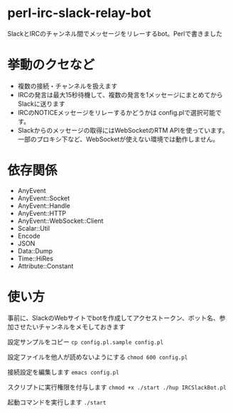 # perl-irc-slack-relay-bot
SlackとIRCのチャンネル間でメッセージをリレーするbot。Perlで書きました

# 挙動のクセなど
- 複数の接続・チャンネルを扱えます
- IRCの発言は最大15秒待機して、複数の発言を1メッセージにまとめてからSlackに送ります
- IRCのNOTICEメッセージをリレーするかどうかは config.plで選択可能です。
- Slackからのメッセージの取得にはWebSocketのRTM APIを使っています。一部のプロキシ下など、WebSocketが使えない環境では動作しません。

# 依存関係
- AnyEvent
- AnyEvent::Socket
- AnyEvent::Handle
- AnyEvent::HTTP
- AnyEvent::WebSocket::Client
- Scalar::Util
- Encode
- JSON
- Data::Dump
- Time::HiRes
- Attribute::Constant

# 使い方

事前に、SlackのWebサイトでbotを作成してアクセストークン、ボット名、参加させたいチャンネルをメモしておきます

設定サンプルをコピー
`cp config.pl.sample config.pl `

設定ファイルを他人が読めないようにする
`chmod 600 config.pl`

接続設定を編集します
`emacs config.pl`

スクリプトに実行権限を付与します
`chmod +x ./start ./hup IRCSlackBot.pl`

起動コマンドを実行します
`./start`

